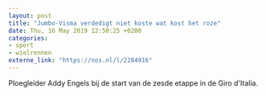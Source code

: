 ```yaml
---
layout: post
title: "Jumbo-Visma verdedigt niet koste wat kost het roze"
date: Thu, 16 May 2019 12:50:25 +0200
categories: 
- sport 
- wielrennen 
externe_link: "https://nos.nl/l/2284916"
---
```


Ploegleider Addy Engels bij de start van de zesde etappe in de Giro d'Italia.
